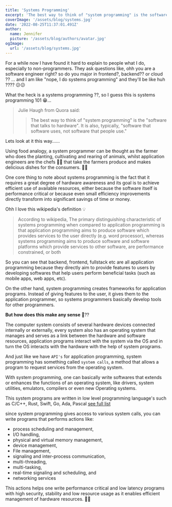 ```yaml
---
title: 'Systems Programming'
excerpt: 'The best way to think of "system programming" is the software that talks to hardware'
coverImage: '/assets/blog/systems.jpg'
date: '2022-08-25T11:37:01.491Z'
author:
  name: Jennifer
  picture: '/assets/blog/authors/avatar.jpg'
ogImage:
  url: '/assets/blog/systems.jpg'
---
```

For a while now I have found it hard to explain to people what I do, especially to non-programmers. They ask questions like, ohh you are a software engineer right? so do you major in frontend?, backend?? or cloud ?? ... and I am like "nope, I do systems programming" and they'll be like huh ???? 😕😕

What the heck is a systems programming ??, so I guess this is systems programming 101 😁...

> Julie Haugh from Quora said: 
>> The best way to think of "system programming" is the "software that talks to hardware". It is also, typically, "software that software uses, not software that people use." 

Lets look at it this way......

Using food analogy, a system programmer can be thought as the farmer who does the planting, cultivating and rearing of animals, whilst application engineers are the chefs 👨‍🍳 that take the farmers produce and makes delicious dishes for the consumers. 🍴🥄

One core thing to note about systems programming is the fact that it requires a great degree of hardware awareness and its goal is to achieve efficient use of available resources, either because the software itself is performance critical or because even small efficiency improvements directly transform into significant savings of time or money.

Ohh I love this wikipedia's definition 💡

> According to wikipedia, The primary distinguishing characteristic of systems programming when compared to application programming is that application programming aims to produce software which provides services to the user directly (e.g. word processor), whereas systems programming aims to produce software and software platforms which provide services to other software, are performance constrained, or both

So you can see that backend, frontend, fullstack etc are all application programming because they directly aim to provide features to users by developing softwares that help users perform beneficial tasks (such as mobile apps, web apps, etc).

On the other hand, system programming creates frameworks for application programs. Instead of giving features to the user, it gives them to the application programmer, so systems programmers basically develop tools for other programmers.


__But how does this make any sense__ 🤔??

The computer system consists of several hardware devices connected internally or externally, every system also has an operating system that manages and serves as a link between the hardware and software resources, application programs interact with the system via the OS and in turn the OS interacts with the hardware with the help of system programs. 

And just like we have `API's` for application programming, system programming has something called `system calls`, a method that allows a program to request services from the operating system.

With system programming, one can basically write softwares that extends or enhances the functions of an operating system, like drivers, system utilities, emulators, compilers or even new Operating systems.

This system programs are written in low level programming language's such as C/C++, Rust, Swift, Go, Ada, Pascal [see full list](https://en.wikipedia.org/wiki/System_programming_language#Major_languages)

since system programming gives access to various system calls, you can write programs that performs actions like:

- process scheduling and management,
- I/O handling,
- physical and virtual memory management,
- device management,
- File management,
- signaling and inter-process communication,
- multi-threading,
- multi-tasking,
- real-time signaling and scheduling, and
- networking services

This actions helps one write performance critical and low latency programs with high security, stability and low resource usage as it enables efficient management of hardware resources. 💨💨